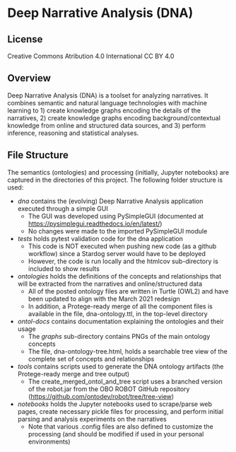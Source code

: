 # Deep Narrative Analysis (DNA)

## License
Creative Commons 
Atribution 4.0 International 
CC BY 4.0

## Overview 

Deep Narrative Analysis (DNA) is a toolset for analyzing narratives. It combines semantic and natural language technologies with machine learning to 1) create knowledge graphs encoding the details of the narratives, 2) create knowledge graphs encoding background/contextual knowledge from online and structured data sources, and 3) perform inference, reasoning and statistical analyses. 

## File Structure

The semantics (ontologies) and processing (initially, Jupyter notebooks) are captured in the directories of this project. The following folder structure is used:

* _dna_ contains the (evolving) Deep Narrative Analysis application executed through a simple GUI
  * The GUI was developed using PySimpleGUI (documented at https://pysimplegui.readthedocs.io/en/latest/)
  * No changes were made to the imported PySimpleGUI module
* _tests_ holds pytest validation code for the dna application
  * This code is NOT executed when pushing new code (as a github workflow) since a Stardog server would have to be deployed 
  * However, the code is run locally and the htmlcov sub-directory is included to show results
* _ontologies_ holds the definitions of the concepts and relationships that will be extracted from the narratives and online/structured data
  * All of the posted ontology files are written in Turtle (OWL2) and have been updated to align with the March 2021 redesign
  * In addition, a Protege-ready merge of all the component files is available in the file, dna-ontology.ttl, in the top-level directory
* _ontol-docs_ contains documentation explaining the ontologies and their usage
  * The _graphs_ sub-directory contains PNGs of the main ontology concepts
  * The file, dna-ontology-tree.html, holds a searchable tree view of the complete set of concepts and relationships
* _tools_ contains scripts used to generate the DNA ontology artifacts (the Protege-ready merge and tree output)
  * The create_merged_ontol_and_tree script uses a branched version of the robot.jar from the OBO ROBOT GitHub repository (https://github.com/ontodev/robot/tree/tree-view)
* _notebooks_ holds the Jupyter notebooks used to scrape/parse web pages, create necessary pickle files for processing, and perform initial parsing and analysis experiments on the narratives
  * Note that various .config files are also defined to customize the processing (and should be modified if used in your personal environments)
